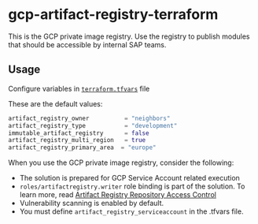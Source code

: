 # gcp-artifact-registry-terraform

This is the GCP private image registry. Use the registry to publish modules that should be accessible by internal SAP teams.

## Usage

Configure variables in [`terraform.tfvars`](../../environments/prod/terraform.tfvars) file

These are the default values:

```terraform
artifact_registry_owner          = "neighbors"
artifact_registry_type           = "development"
immutable_artifact_registry      = false
artifact_registry_multi_region   = true
artifact_registry_primary_area  = "europe"
```

When you use the GCP private image registry, consider the following: 

- The solution is prepared for GCP Service Account related execution
- `roles/artifactregistry.writer` role binding is part of the solution. To learn more, read [Artifact Registry Repository Access Control](https://cloud.google.com/artifact-registry/docs/access-control)
- Vulnerability scanning is enabled by default.
- You must define `artifact_registry_serviceaccount` in the .tfvars file.
